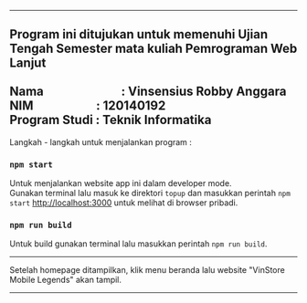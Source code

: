 -----------------------------------------------------------------------------------------------------
Program ini ditujukan untuk memenuhi Ujian Tengah Semester mata kuliah Pemrograman Web Lanjut <br /><br />
Nama &emsp;&emsp;&emsp;&emsp;&emsp;&emsp; : Vinsensius Robby Anggara <br />
NIM &emsp;&emsp;&emsp;&emsp;&emsp;: 120140192 <br />
Program Studi : Teknik Informatika <br />
-----------------------------------------------------------------------------------------------------

Langkah - langkah untuk menjalankan program :

### `npm start`

Untuk menjalankan website app ini dalam developer mode.\
Gunakan terminal lalu masuk ke direktori `topup` dan masukkan perintah `npm start`
[http://localhost:3000](http://localhost:3000) untuk melihat di browser pribadi.

### `npm run build`

Untuk build gunakan terminal lalu masukkan perintah `npm run build`.

---------------------------------------------------------------------------------------------------

Setelah homepage ditampilkan, klik menu beranda lalu website "VinStore Mobile Legends" akan tampil.

---------------------------------------------------------------------------------------------------

